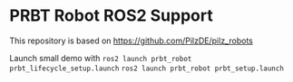 # PRBT Robot ROS2 Support

This repository is based on https://github.com/PilzDE/pilz_robots

Launch small demo with 
```ros2 launch prbt_robot prbt_lifecycle_setup.launch```
```ros2 launch prbt_robot prbt_setup.launch```

